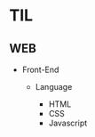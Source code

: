 # TIL
## WEB
<ul>
    <li>Front-End</li>
    <ul>
        <li>Language</li>
        <ul>
            <li>HTML</li>
            <li>CSS</li>
            <li>Javascript</li>
        </ul>
    </ul>
</ul>
